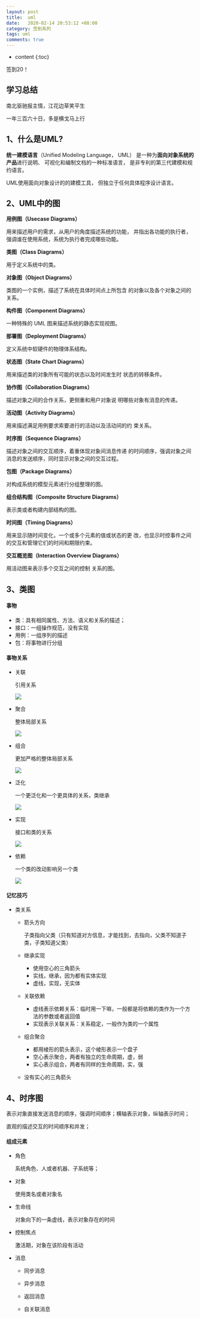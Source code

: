 ```yaml
---
layout: post
title:  uml
date:   2020-02-14 20:53:12 +08:00
category: 签到系列
tags: uml
comments: true
---
```


* content
{:toc}



签到20！



## 学习总结

南北驱驰报主情，江花边草笑平生

 一年三百六十日，多是横戈马上行

## 1、什么是UML?

**统一建模语言**（Unified Modeling Language， UML） 是一种为**面向对象系统的产品**进行说明、 可视化和编制文档的一种标准语言， 是非专利的第三代建模和规约语言。

UML使用面向对象设计的的建模工具， 但独立于任何具体程序设计语言。



## 2、UML中的图

**用例图（Usecase Diagrams）**

用来描述用户的需求，从用户的角度描述系统的功能， 并指出各功能的执行者，强调谁在使用系统，系统为执行者完成哪些功能。

**类图（Class Diagrams）**

用于定义系统中的类。

**对象图（Object Diagrams）**

类图的一个实例，描述了系统在具体时间点上所包含 的对象以及各个对象之间的关系。

**构件图（Component Diagrams）**

一种特殊的 UML 图来描述系统的静态实现视图。

 **部署图（Deployment Diagrams）**

定义系统中软硬件的物理体系结构。

 **状态图（State Chart Diagrams）**

用来描述类的对象所有可能的状态以及时间发生时 状态的转移条件。

 **协作图（Collaboration Diagrams）**

描述对象之间的合作关系，更侧重和用户对象说 明哪些对象有消息的传递。 

**活动图（Activity Diagrams）**

用来描述满足用例要求索要进行的活动以及活动间的约 束关系。    

**时序图（Sequence Diagrams）**

描述对象之间的交互顺序，着重体现对象间消息传递 的时间顺序，强调对象之间消息的发送顺序，同时显示对象之间的交互过程。 

**包图（Package Diagrams）**

对构成系统的模型元素进行分组整理的图。

 **组合结构图（Composite Structure Diagrams）**

表示类或者构建内部结构的图。 

**时间图（Timing Diagrams）**

用来显示随时间变化，一个或多个元素的值或状态的更 改，也显示时控事件之间的交互和管理它们的时间和期限约束。

 **交互概览图（Interaction Overview Diagrams）**

用活动图来表示多个交互之间的控制 关系的图。    

## 3、类图

#### **事物**

- 类：具有相同属性、方法、语义和关系的描述；
- 接口：一组操作规范，没有实现
-  用例：一组序列的描述
- 包：将事物进行分组

#### 事物关系

- 关联

  引用关系

  ![](http://www.plantuml.com/plantuml/png/SoWkIImgAStDuKhEIImkLWXFB4ajWh8zIdCJyxZ0f8AkhXrKpY4rBmMe7W00)

  

- 聚合

  整体局部关系

  ![](http://www.plantuml.com/plantuml/png/SoWkIImgAStDuN8gBNOfoYnBBLB8rzLLSCx9Byb8BKOJzKWiuN98pKi1gWS0)

- 组合

  更加严格的整体局部关系

  ![](http://www.plantuml.com/plantuml/png/SoWkIImgAStDuV8epKtCKz3IrLNmI4rCGUOcvgLmEQJcfG1L0G00)

- 泛化

  一个更泛化和一个更具体的关系，类继承

  ![](http://www.plantuml.com/plantuml/png/SoWkIImgAStDuN8foYnBBLAmgT7LLN0gBOPmkHnIyrA0iW00)

- 实现

  接口和类的关系

  ![](http://www.plantuml.com/plantuml/png/SoWkIImgAStDuGfBpSXCpabLiAdHqrDmJYpYSaZDIm5A0000)

- 依赖

  一个类的改动影响另一个类

  ![](http://www.plantuml.com/plantuml/png/SoWkIImgAStDuGhEo2nGqDEpK_3FpE5oJYo2inrIyrA02W00)

#### 记忆技巧

- 类关系

  - 箭头方向

    子类指向父类（只有知道对方信息，才能找到，去指向，父类不知道子类，子类知道父类）

  - 继承实现

    - 使用空心的三角箭头
    - 实线，继承，因为都有实体实现
    - 虚线，实现，无实体

  - 关联依赖

    - 虚线表示依赖关系：临时用一下嘛，一般都是将依赖的类作为一个方法的参数或者返回值
    - 实现表示关联关系：关系稳定，一般作为类的一个属性

  - 组合聚合

    - 都用棱形的箭头表示，这个棱形表示一个盘子
    - 空心表示聚合，两者有独立的生命周期，虚，弱
    - 实心表示组合，两者有同样的生命周期，实，强

  - 没有实心的三角箭头

## 4、时序图

表示对象直接发送消息的顺序，强调时间顺序；横轴表示对象，纵轴表示时间；

直观的描述交互的时间顺序和并发；

#### 组成元素

- 角色

  系统角色、人或者机器、子系统等；

- 对象

  使用类名或者对象名

- 生命线

  对象向下的一条虚线，表示对象存在的时间

- 控制焦点

  激活期，对象在该阶段有活动

- 消息

  - 同步消息

  - 异步消息

  - 返回消息

  - 自关联消息

    